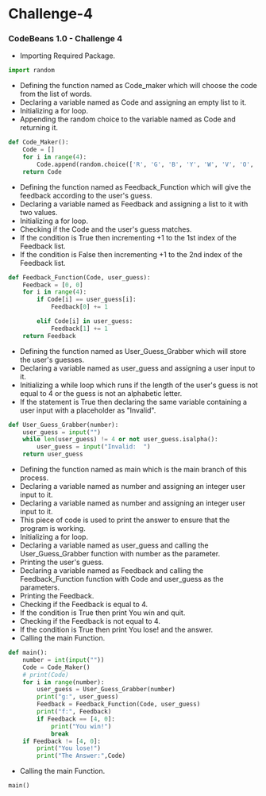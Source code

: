 # Challenge-4

### CodeBeans 1.0 - Challenge 4

- Importing Required Package.
```python
import random
```
- Defining the function named as Code_maker which will choose the code from the list of words.
- Declaring a variable named as Code and assigning an empty list to it.
- Initializing a for loop.
- Appending the random choice to the variable named as Code and returning it.

```python
def Code_Maker():
    Code = []
    for i in range(4):
        Code.append(random.choice(['R', 'G', 'B', 'Y', 'W', 'V', 'O', 'P']))
    return Code
```

- Defining the function named as Feedback_Function which will give the feedback according to the user's guess.
- Declaring a variable named as Feedback and assigning a list to it with two values.
- Initializing a for loop.
- Checking if the Code and the user's guess matches.
- If the condition is True then incrementing +1 to the 1st index of the Feedback list.
- If the condition is False then incrementing +1 to the 2nd index of the Feedback list.

```python
def Feedback_Function(Code, user_guess):
    Feedback = [0, 0]
    for i in range(4):
        if Code[i] == user_guess[i]:
            Feedback[0] += 1

        elif Code[i] in user_guess:
            Feedback[1] += 1
    return Feedback
```

- Defining the function named as User_Guess_Grabber which will store the user's guesses.
- Declaring a variable named as user_guess and assigning a user input to it.
- Initializing a while loop which runs if the length of the user's guess is not equal to 4 or the guess is not an alphabetic letter.
- If the statement is True then declaring the same variable containing a user input with a placeholder as "Invalid". 

```python
def User_Guess_Grabber(number):
    user_guess = input("")
    while len(user_guess) != 4 or not user_guess.isalpha():
        user_guess = input("Invalid:  ")
    return user_guess
```

- Defining the function named as main which is the main branch of this process.
- Declaring a variable named as number and assigning an integer user input to it.
- Declaring a variable named as number and assigning an integer user input to it.
- This piece of code is used to print the answer to ensure that the program is working.
- Initializing a for loop.
- Declaring a variable named as user_guess and calling the User_Guess_Grabber function with number as the parameter.
- Printing the user's guess.
- Declaring a variable named as Feedback and calling the Feedback_Function function with Code and user_guess as the parameters.
- Printing the Feedback.
- Checking if the Feedback is equal to 4.
- If the condition is True then print You win and quit.
- Checking if the Feedback is not equal to 4.
- If the condition is True then print You lose! and the answer.
- Calling the main Function.

```python
def main():
    number = int(input(""))
    Code = Code_Maker()
    # print(Code)
    for i in range(number):
        user_guess = User_Guess_Grabber(number)
        print("g:", user_guess)
        Feedback = Feedback_Function(Code, user_guess)
        print("f:", Feedback)
        if Feedback == [4, 0]:
            print("You win!")
            break
    if Feedback != [4, 0]:
        print("You lose!")
        print("The Answer:",Code)
```

- Calling the main Function.
```python
main()
```
